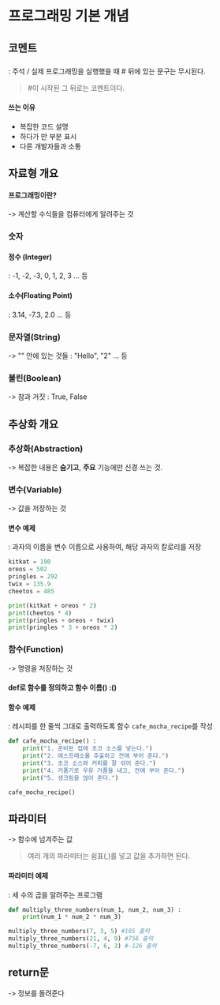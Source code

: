 # 프로그래밍 기본 개념

## 코멘트

### # 

: 주석 / 실제 프로그래밍을 실행했을 때 # 뒤에 있는 문구는 무시된다.

> #이 시작된 그 뒤로는 코멘트이다.

#### 쓰는 이유 

* 복잡한 코드 설명
* 하다가 만 부분 표시
* 다른 개발자들과 소통



## 자료형 개요

#### 프로그래밍이란?

-> 계산할 수식들을 컴퓨터에게 알려주는 것 

### 숫자

#### 정수 (Integer)

 : -1, -2, -3, 0, 1, 2, 3 ... 등

#### 소수(Floating Point)

: 3.14, -7.3, 2.0 ... 등

### 문자열(String)

-> "" 안에 있는 것들 : "Hello", "2" ... 등

### 불린(Boolean)

-> 참과 거짓 : True, False



## 추상화 개요

###  추상화(Abstraction)

-> 복잡한 내용은 **숨기고**, **주요** 기능에만 신경 쓰는 것.

### 변수(Variable)

-> 값을 저장하는 것 

#### 변수 예제

: 과자의 이름을 변수 이름으로 사용하여, 해당 과자의 칼로리를 저장

```python
kitkat = 190
oreos = 502
pringles = 292
twix = 135.9 
cheetos = 485

print(kitkat + oreos * 2)
print(cheetos * 4)
print(pringles + oreos + twix)
print(pringles * 3 + oreos * 2)
```

### 함수(Function)

-> 명령을 저장하는 것 

#### def로 함수를 정의하고 함수 이름() :()

#### 함수 예제

: 레시피를 한 줄씩 그대로 출력하도록 함수 `cafe_mocha_recipe`를 작성

```python
def cafe_mocha_recipe() :
    print("1. 준비된 컵에 초코 소스를 넣는다.")
    print("2. 에스프레소를 추출하고 잔에 부어 준다.")
    print("3. 초코 소스와 커피를 잘 섞어 준다.")
    print("4. 거품기로 우유 거품을 내고, 잔에 부어 준다.")
    print("5. 생크림을 얹어 준다.")

cafe_mocha_recipe()
```



## 파라미터

-> 함수에 넘겨주는 값

> 여러 개의 파라미터는 쉼표(,)를 넣고 값을 추가하면 된다.

#### 파라미터 예제

: 세 수의 곱을 알려주는 프로그램

```python
def multiply_three_numbers(num_1, num_2, num_3) : 
    print(num_1 * num_2 * num_3)

multiply_three_numbers(7, 3, 5) #105 출력
multiply_three_numbers(21, 4, 9) #756 출력
multiply_three_numbers(-7, 6, 3) #-126 출력
```



## return문

-> 정보를 돌려준다 